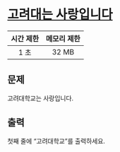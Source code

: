 # [고려대는 사랑입니다](https://www.acmicpc.net/problem/11942)

| 시간 제한 | 메모리 제한 |
| :-------: | :---------: |
| 1 초      | 32 MB       |

## 문제

고려대학교는 사랑입니다.


## 출력

첫째 줄에 “고려대학교”를 출력하세요.

